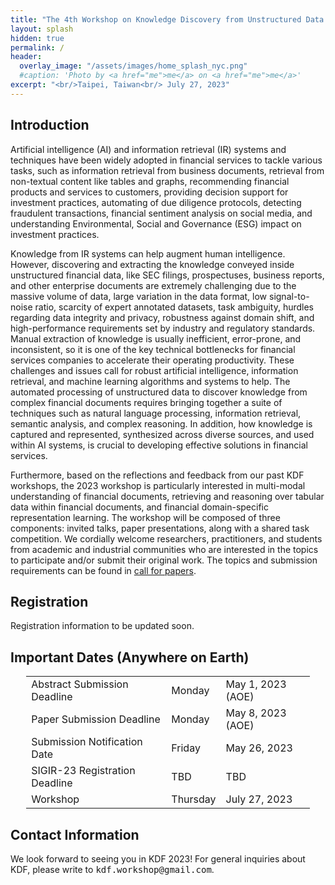 ```yaml
---
title: "The 4th Workshop on Knowledge Discovery from Unstructured Data in Financial Services"
layout: splash
hidden: true
permalink: /
header:
  overlay_image: "/assets/images/home_splash_nyc.png"
  #caption: 'Photo by <a href="me">me</a> on <a href="me">me</a>'
excerpt: "<br/>Taipei, Taiwan<br/> July 27, 2023"
---
```


<h2>Introduction</h2>

Artificial intelligence (AI) and information retrieval (IR) systems and techniques have been widely adopted in financial services to tackle various tasks, such as information retrieval from business documents, retrieval from non-textual content like tables and graphs, recommending financial products and services to customers, providing decision support for investment practices, automating of due diligence protocols,  detecting fraudulent transactions, financial sentiment analysis on social media, and understanding Environmental, Social and Governance (ESG) impact on investment practices.

Knowledge from IR systems can help augment human intelligence. However, discovering and extracting the knowledge conveyed inside unstructured financial data, like SEC filings, prospectuses, business reports, and other enterprise documents are extremely challenging due to the massive volume of data, large variation in the data format, low signal-to-noise ratio, scarcity of expert annotated datasets, task ambiguity, hurdles regarding data integrity and privacy, robustness against domain shift, and high-performance requirements set by industry and regulatory standards. Manual extraction of knowledge is usually inefficient, error-prone, and inconsistent, so it is one of the key technical bottlenecks for financial services companies to accelerate their operating productivity. These challenges and issues call for robust artificial intelligence, information retrieval, and machine learning algorithms and systems to help. The automated processing of unstructured data to discover knowledge from complex financial documents requires bringing together a suite of techniques such as natural language processing, information retrieval, semantic analysis, and complex reasoning. In addition, how knowledge is captured and represented, synthesized across diverse sources, and used within AI systems, is crucial to developing effective solutions in financial services. 

Furthermore, based on the reflections and feedback from our past KDF workshops, the 2023 workshop is particularly interested in multi-modal understanding of financial documents, retrieving and reasoning over tabular data within financial documents, and financial domain-specific representation learning. The workshop will be composed of three components: invited talks, paper presentations, along with a shared task competition. We cordially welcome researchers, practitioners, and students from academic and industrial communities who are interested in the topics to participate and/or submit their original work. The topics and submission requirements can be found in [call for papers](/kdf23/call_for_papers).

<h2>Registration</h2>

Registration information to be updated soon.


<h2 id="dates">Important Dates (Anywhere on Earth)</h2>
<center>
<table style="width: 90%">
    <tbody>
        <tr>
            <td>Abstract Submission Deadline</td>
            <td>Monday</td>
            <td>May 1, 2023 (AOE)</td>
        </tr>
        <tr>
            <td>Paper Submission Deadline</td>
            <td>Monday</td>
            <td>May 8, 2023 (AOE)</td>
        </tr>
        <tr>
            <td>Submission Notification Date</td>
            <td>Friday</td>
            <td>May 26, 2023<br>
            </td>
        </tr>   
        <tr>
            <td>SIGIR-23 Registration Deadline</td>
            <td>TBD</td>
            <td>TBD</td>
        </tr>             
        <tr>
            <td>Workshop</td>
            <td>Thursday</td>
            <td>July 27, 2023</td>
        </tr>   
    </tbody>
</table>
</center>

<h2 id='contact'>Contact Information</h2>
We look forward to seeing you in KDF 2023! For general inquiries about KDF, please write to <kbd>kdf.workshop@gmail.com</kbd>.
